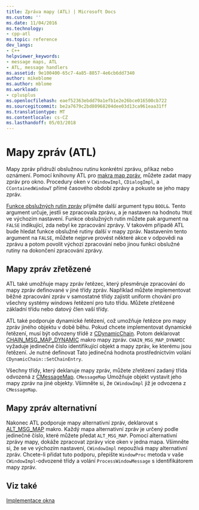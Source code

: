 ```yaml
---
title: Zpráva mapy (ATL) | Microsoft Docs
ms.custom: ''
ms.date: 11/04/2016
ms.technology:
- cpp-atl
ms.topic: reference
dev_langs:
- C++
helpviewer_keywords:
- message maps, ATL
- ATL, message handlers
ms.assetid: 9e100400-65c7-4a85-8857-4e6cb6dd7340
author: mikeblome
ms.author: mblome
ms.workload:
- cplusplus
ms.openlocfilehash: eaef52363ebdd79a1efb1e2e26bce016500cb722
ms.sourcegitcommit: be2a7679c2bd80968204dee03d13ca961eaa31ff
ms.translationtype: MT
ms.contentlocale: cs-CZ
ms.lasthandoff: 05/03/2018
---
```

# <a name="message-maps-atl"></a>Mapy zpráv (ATL)
Mapy zpráv přidruží obslužnou rutinu konkrétní zprávu, příkaz nebo oznámení. Pomocí knihovny ATL pro [makra map zpráv](../atl/reference/message-map-macros-atl.md), můžete zadat mapy zpráv pro okno. Procedury oken v `CWindowImpl`, `CDialogImpl`, a `CContainedWindowT` přímé časového období zprávy a pokuste se jeho mapy zpráv.  
  
 [Funkce obslužných rutin zpráv](../atl/message-handler-functions.md) přijměte další argument typu `BOOL&`. Tento argument určuje, jestli se zpracovala zprávu, a je nastaven na hodnotu `TRUE` ve výchozím nastavení. Funkce obslužných rutin můžete pak argument na `FALSE` indikující, zda nebyl ke zpracování zprávy. V takovém případě ATL bude hledat funkce obslužné rutiny další v mapy zpráv. Nastavením tento argument na `FALSE`, můžete nejprve provést některé akce v odpovědi na zprávu a potom povolit výchozí zpracování nebo jinou funkci obslužné rutiny na dokončení zpracování zprávy.  
  
## <a name="chained-message-maps"></a>Mapy zpráv zřetězené  
 ATL také umožňuje mapy zpráv řetězec, který přesměruje zpracování do mapy zpráv definované v jiné třídy zpráv. Například můžete implementovat běžné zpracování zpráv v samostatné třídy zajistit uniform chování pro všechny systémy windows řetězení pro tuto třídu. Můžete zřetězené základní třídu nebo datový člen vaší třídy.  
  
 ATL také podporuje dynamické řetězení, což umožňuje řetězce pro mapy zpráv jiného objektu v době běhu. Pokud chcete implementovat dynamické řetězení, musí být odvozeny třídě z [CDynamicChain](../atl/reference/cdynamicchain-class.md). Potom deklarovat [CHAIN_MSG_MAP_DYNAMIC](reference/message-map-macros-atl.md#chain_msg_map_dynamic) makro mapy zpráv. `CHAIN_MSG_MAP_DYNAMIC` vyžaduje jedinečné číslo identifikující objekt a mapy zpráv, ke kterému jsou řetězení. Je nutné definovat Tato jedinečná hodnota prostřednictvím volání `CDynamicChain::SetChainEntry`.  
  
 Všechny třídy, který deklaruje mapy zpráv, můžete zřetězení zadaný třída odvozená z [CMessageMap](../atl/reference/cmessagemap-class.md). `CMessageMap` Umožňuje objekt vystavit jeho mapy zpráv na jiné objekty. Všimněte si, že `CWindowImpl` již je odvozena z `CMessageMap`.  
  
## <a name="alternate-message-maps"></a>Mapy zpráv alternativní  
 Nakonec ATL podporuje mapy alternativní zpráv, deklarovat s [ALT_MSG_MAP](reference/message-map-macros-atl.md#alt_msg_map) makro. Každý mapa alternativní zpráv je určený podle jedinečné číslo, které můžete předat `ALT_MSG_MAP`. Pomocí alternativní zprávy mapy, dokáže zpracovat zprávy více oken v jedna mapa. Všimněte si, že se ve výchozím nastavení, `CWindowImpl` nepoužívá mapy alternativní zpráv. Chcete-li přidat tuto podporu, přepište `WindowProc` metoda v vaše `CWindowImpl`-odvozené třídy a volání `ProcessWindowMessage` s identifikátorem mapy zpráv.  
  
## <a name="see-also"></a>Viz také  
 [Implementace okna](../atl/implementing-a-window.md)

